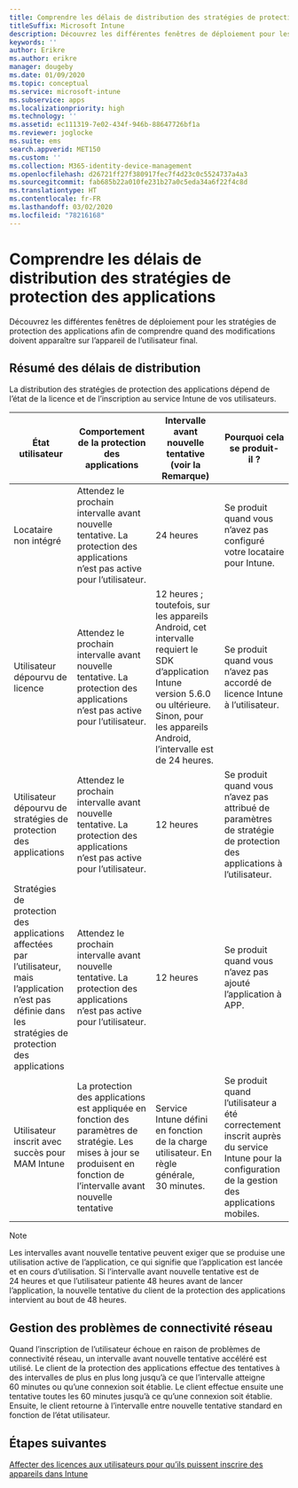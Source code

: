 ```yaml
---
title: Comprendre les délais de distribution des stratégies de protection des applications
titleSuffix: Microsoft Intune
description: Découvrez les différentes fenêtres de déploiement pour les stratégies de protection des applications afin de comprendre quand des modifications doivent apparaître sur l’appareil de l’utilisateur final.
keywords: ''
author: Erikre
ms.author: erikre
manager: dougeby
ms.date: 01/09/2020
ms.topic: conceptual
ms.service: microsoft-intune
ms.subservice: apps
ms.localizationpriority: high
ms.technology: ''
ms.assetid: ec111319-7e02-434f-946b-88647726bf1a
ms.reviewer: joglocke
ms.suite: ems
search.appverid: MET150
ms.custom: ''
ms.collection: M365-identity-device-management
ms.openlocfilehash: d26721ff27f380917fec7f4d23c0c5524737a4a3
ms.sourcegitcommit: fab685b22a010fe231b27a0c5eda34a6f22f4c8d
ms.translationtype: HT
ms.contentlocale: fr-FR
ms.lasthandoff: 03/02/2020
ms.locfileid: "78216168"
---
```

# <a name="understand-app-protection-policy-delivery-timing"></a>Comprendre les délais de distribution des stratégies de protection des applications

Découvrez les différentes fenêtres de déploiement pour les stratégies de protection des applications afin de comprendre quand des modifications doivent apparaître sur l’appareil de l’utilisateur final.

## <a name="delivery-timing-summary"></a>Résumé des délais de distribution

La distribution des stratégies de protection des applications dépend de l’état de la licence et de l’inscription au service Intune de vos utilisateurs.  

|    État utilisateur    |    Comportement de la protection des applications     |    Intervalle avant nouvelle tentative (voir la Remarque)    |    Pourquoi cela se produit-il ?    |
|-----------------------------------------------------|-------------------------------------------------------------------------------------------------|--------------------------------------------------------------------------------------|-----------------------------------------------------------------------------------------------------------|
|    Locataire non intégré    |    Attendez le prochain intervalle avant nouvelle tentative.  La protection des applications n’est pas active pour l’utilisateur.    |    24 heures    |    Se produit quand vous n’avez pas configuré votre locataire pour Intune.    |
|    Utilisateur dépourvu de licence     |    Attendez le prochain intervalle avant nouvelle tentative.  La protection des applications n’est pas active pour l’utilisateur.     |    12 heures ; toutefois, sur les appareils Android, cet intervalle requiert le SDK d’application Intune version 5.6.0 ou ultérieure. Sinon, pour les appareils Android, l’intervalle est de 24 heures.   |    Se produit quand vous n’avez pas accordé de licence Intune à l’utilisateur.    |
|    Utilisateur dépourvu de stratégies de protection des applications    |    Attendez le prochain intervalle avant nouvelle tentative.  La protection des applications n’est pas active pour l’utilisateur.    |    12 heures        |    Se produit quand vous n’avez pas attribué de paramètres de stratégie de protection des applications à l’utilisateur.    |
|    Stratégies de protection des applications affectées par l’utilisateur, mais l’application n’est pas définie dans les stratégies de protection des applications   |    Attendez le prochain intervalle avant nouvelle tentative.  La protection des applications n’est pas active pour l’utilisateur.    |    12 heures        |    Se produit quand vous n’avez pas ajouté l’application à APP.    |
|    Utilisateur inscrit avec succès pour MAM Intune    |    La protection des applications est appliquée en fonction des paramètres de stratégie.    Les mises à jour se produisent en fonction de l’intervalle avant nouvelle tentative    |    Service Intune défini en fonction de la charge utilisateur.    En règle générale, 30 minutes.     |    Se produit quand l’utilisateur a été correctement inscrit auprès du service Intune pour la configuration de la gestion des applications mobiles.    |

> [!NOTE]
> Les intervalles avant nouvelle tentative peuvent exiger que se produise une utilisation active de l’application, ce qui signifie que l’application est lancée et en cours d’utilisation.  Si l’intervalle avant nouvelle tentative est de 24 heures et que l’utilisateur patiente 48 heures avant de lancer l’application, la nouvelle tentative du client de la protection des applications intervient au bout de 48 heures.

## <a name="handling-network-connectivity-issues"></a>Gestion des problèmes de connectivité réseau

Quand l’inscription de l’utilisateur échoue en raison de problèmes de connectivité réseau, un intervalle avant nouvelle tentative accéléré est utilisé.  Le client de la protection des applications effectue des tentatives à des intervalles de plus en plus long jusqu’à ce que l’intervalle atteigne 60 minutes ou qu’une connexion soit établie.  Le client effectue ensuite une tentative toutes les 60 minutes jusqu’à ce qu’une connexion soit établie. Ensuite, le client retourne à l’intervalle entre nouvelle tentative standard en fonction de l’état utilisateur.

## <a name="next-steps"></a>Étapes suivantes

[Affecter des licences aux utilisateurs pour qu’ils puissent inscrire des appareils dans Intune](../fundamentals/licenses-assign.md)

